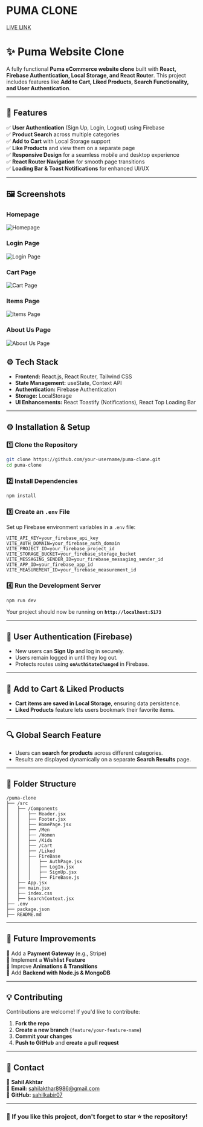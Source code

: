 # PUMA CLONE
[LIVE LINK](https://puma-clone-seven.vercel.app/)

# ✨ Puma Website Clone

A fully functional **Puma eCommerce website clone** built with **React, Firebase Authentication, Local Storage, and React Router**. This project includes features like **Add to Cart, Liked Products, Search Functionality, and User Authentication**.

---

## 🚀 Features

✅ **User Authentication** (Sign Up, Login, Logout) using Firebase  
✅ **Product Search** across multiple categories  
✅ **Add to Cart** with Local Storage support  
✅ **Like Products** and view them on a separate page  
✅ **Responsive Design** for a seamless mobile and desktop experience  
✅ **React Router Navigation** for smooth page transitions  
✅ **Loading Bar & Toast Notifications** for enhanced UI/UX  

---

## 🖼️ Screenshots


### **Homepage**
![Homepage](ScreenShots/HomePage.png)

### **Login Page**
![Login Page](ScreenShots/Login.png)

### **Cart Page**
![Cart Page](ScreenShots/Cart.png)

### **Items Page**
![Items Page](ScreenShots/Items.png)

### **About Us Page**
![About Us Page](ScreenShots/AboutUS.png)

## ⚙️ Tech Stack

- **Frontend:** React.js, React Router, Tailwind CSS  
- **State Management:** useState, Context API  
- **Authentication:** Firebase Authentication  
- **Storage:** LocalStorage  
- **UI Enhancements:** React Toastify (Notifications), React Top Loading Bar  

---

## ⚙️ Installation & Setup

### **1️⃣ Clone the Repository**
```bash
git clone https://github.com/your-username/puma-clone.git
cd puma-clone
```

### **2️⃣ Install Dependencies**
```bash
npm install
```

### **3️⃣ Create an `.env` File**
Set up Firebase environment variables in a `.env` file:  
```plaintext
VITE_API_KEY=your_firebase_api_key
VITE_AUTH_DOMAIN=your_firebase_auth_domain
VITE_PROJECT_ID=your_firebase_project_id
VITE_STORAGE_BUCKET=your_firebase_storage_bucket
VITE_MESSAGING_SENDER_ID=your_firebase_messaging_sender_id
VITE_APP_ID=your_firebase_app_id
VITE_MEASUREMENT_ID=your_firebase_measurement_id
```

### **4️⃣ Run the Development Server**
```bash
npm run dev
```
Your project should now be running on **`http://localhost:5173`** 

---

## 🔑 User Authentication (Firebase)
- New users can **Sign Up** and log in securely.  
- Users remain logged in until they log out.  
- Protects routes using **`onAuthStateChanged`** in Firebase.  

---

## 🛒 Add to Cart & Liked Products
- **Cart items are saved in Local Storage**, ensuring data persistence.  
- **Liked Products** feature lets users bookmark their favorite items.  

---

## 🔍 Global Search Feature
- Users can **search for products** across different categories.  
- Results are displayed dynamically on a separate **Search Results** page.  

---

## 📌 Folder Structure
```
/puma-clone
├── /src
│   ├── /Components
│   │   ├── Header.jsx
│   │   ├── Footer.jsx
│   │   ├── HomePage.jsx
│   │   ├── /Men
│   │   ├── /Women
│   │   ├── /Kids
│   │   ├── /Cart
│   │   ├── /Liked
│   │   ├── FireBase
│   │   │   ├── AuthPage.jsx
│   │   │   ├── LogIn.jsx
│   │   │   ├── SignUp.jsx
│   │   │   ├── FireBase.js
│   ├── App.jsx
│   ├── main.jsx
│   ├── index.css
│   ├── SearchContext.jsx
├── .env
├── package.json
├── README.md
```

---

## 🎯 Future Improvements
🔹 Add a **Payment Gateway** (e.g., Stripe)  
🔹 Implement a **Wishlist Feature**  
🔹 Improve **Animations & Transitions**  
🔹 Add **Backend with Node.js & MongoDB**  

---

## 💡 Contributing
Contributions are welcome! If you'd like to contribute:  
1. **Fork the repo**  
2. **Create a new branch** (`feature/your-feature-name`)  
3. **Commit your changes**  
4. **Push to GitHub** and **create a pull request**  

---

## 📩 Contact
🔹 **Sahil Akhtar**  
🔹 **Email:** sahilakthar8986@gmail.com  
🔹 **GitHub:** [sahilkabir07](https://github.com/sahilkabir07)  

---

### 🌟 If you like this project, don't forget to star ⭐ the repository!  

